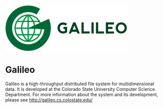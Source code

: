 ![Galileo](docs/galileo.svg)

Galileo
=======

Galileo is a high-throughput distributed file system for multidimensional data.  It is developed at the Colorado State University Computer Science Department.  For more information about the system and its development, please see http://galileo.cs.colostate.edu/
